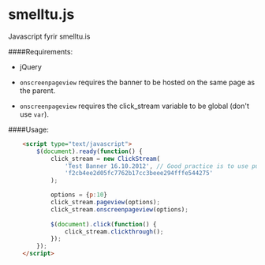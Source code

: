 smelltu.js
==========

Javascript fyrir smelltu.is

####Requirements:

* jQuery

* `onscreenpageview` requires the banner to be hosted on the same page as the parent.

* `onscreenpageview` requires the click_stream variable to be global
  (don't use `var`).


####Usage:
```html
	<script type="text/javascript">
		$(document).ready(function() {
			click_stream = new ClickStream(
				'Test Banner 16.10.2012', // Good practice is to use publish date.
				'f2cb4ee2d05fc7762b17cc3beee294fffe544275'
			);

			options	= {p:10}
			click_stream.pageview(options);
			click_stream.onscreenpageview(options);
			
			$(document).click(function() {
				click_stream.clickthrough();
			});
		});
	</script>
```
